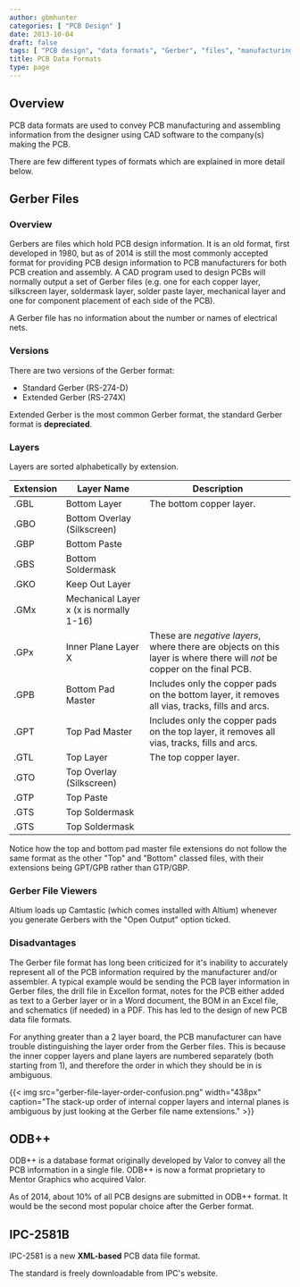 ```yaml
---
author: gbmhunter
categories: [ "PCB Design" ]
date: 2013-10-04
draft: false
tags: [ "PCB design", "data formats", "Gerber", "files", "manufacturing", "RS-274-D", "RS-274X", "ODB++" ]
title: PCB Data Formats
type: page
---
```


## Overview

PCB data formats are used to convey PCB manufacturing and assembling information from the designer using CAD software to the company(s) making the PCB.

There are few different types of formats which are explained in more detail below.

## Gerber Files

### Overview

Gerbers are files which hold PCB design information. It is an old format, first developed in 1980, but as of 2014 is still the most commonly accepted format for providing PCB design information to PCB manufacturers for both PCB creation and assembly. A CAD program used to design PCBs will normally output a set of Gerber files (e.g. one for each copper layer, silkscreen layer, soldermask layer, solder paste layer, mechanical layer and one for component placement of each side of the PCB).

A Gerber file has no information about the number or names of electrical nets.

### Versions

There are two versions of the Gerber format:

* Standard Gerber (RS-274-D)
* Extended Gerber (RS-274X)

Extended Gerber is the most common Gerber format, the standard Gerber format is **depreciated**. 

### Layers

Layers are sorted alphabetically by extension.

<table>
  <thead>
    <tr>
      <th>Extension</th>
      <th>Layer Name</th>
      <th>Description</th>
    </tr>
  </thead>
<tbody><tr >
<td>.GBL</td>
<td>Bottom Layer</td>
<td> The bottom copper layer.</td>
</tr>
<tr>
<td>.GBO</td>
<td>Bottom Overlay (Silkscreen)</td>
<td></td>
</tr>
<tr>
<td>.GBP</td>
<td>Bottom Paste</td>
<td></td>
</tr>
<tr>
<td>.GBS</td>
<td>Bottom Soldermask</td>
<td></td>
</tr>
<tr >
<td >.GKO</td>
<td >Keep Out Layer</td>
<td ></td>
</tr>
<tr >
<td >.GMx</td>
<td >Mechanical Layer x (x is normally 1-16)</td>
<td ></td>
</tr>
<tr >
<td >.GPx</td>
<td >Inner Plane Layer X</td>
<td >These are <i>negative layers</i>, where there are objects on this layer is where there will <i>not</i> be copper on the final PCB.</td>
</tr>
<tr >
<td >.GPB</td>
<td >Bottom Pad Master</td>
<td >Includes only the copper pads on the bottom layer, it removes all vias, tracks, fills and arcs.</td>
</tr>
<tr >
<td >.GPT</td>
<td >Top Pad Master</td>
<td >Includes only the copper pads on the top layer, it removes all vias, tracks, fills and arcs.</td>
</tr>
<tr >
<td >.GTL</td>
<td >Top Layer</td>
<td >The top copper layer.</td>
</tr>
<tr >
<td >.GTO</td>
<td >Top Overlay (Silkscreen)</td>
<td ></td>
</tr>
<tr >
<td >.GTP</td>
<td >Top Paste</td>
<td ></td>
</tr>
<tr >
<td >.GTS</td>
<td >Top Soldermask</td>
<td > </td>
</tr>
<tr >
<td >.GTS</td>
<td >Top Soldermask</td>
<td ></td>
</tr>
</tbody>
</table>

Notice how the top and bottom pad master file extensions do not follow the same format as the other "Top" and "Bottom" classed files, with their extensions being GPT/GPB rather than GTP/GBP.

### Gerber File Viewers

Altium loads up Camtastic (which comes installed with Altium) whenever you generate Gerbers with the "Open Output" option ticked.

### Disadvantages

The Gerber file format has long been criticized for it's inability to accurately represent all of the PCB information required by the manufacturer and/or assembler. A typical example would be sending the PCB layer information in Gerber files, the drill file in Excellon format, notes for the PCB either added as text to a Gerber layer or in a Word document, the BOM in an Excel file, and schematics (if needed) in a PDF. This has led to the design of new PCB data file formats.

For anything greater than a 2 layer board, the PCB manufacturer can have trouble distinguishing the layer order from the Gerber files. This is because the inner copper layers and plane layers are numbered separately (both starting from 1), and therefore the order in which they should be in is ambiguous.

{{< img src="gerber-file-layer-order-confusion.png" width="438px" caption="The stack-up order of internal copper layers and internal planes is ambiguous by just looking at the Gerber file name extensions."  >}}

## ODB++

ODB++ is a database format originally developed by Valor to convey all the PCB information in a single file. ODB++ is now a format proprietary to Mentor Graphics who acquired Valor.

As of 2014, about 10% of all PCB designs are submitted in ODB++ format. It would be the second most popular choice after the Gerber format.

## IPC-2581B

IPC-2581 is a new **XML-based** PCB data file format.

The standard is freely downloadable from IPC's website.
